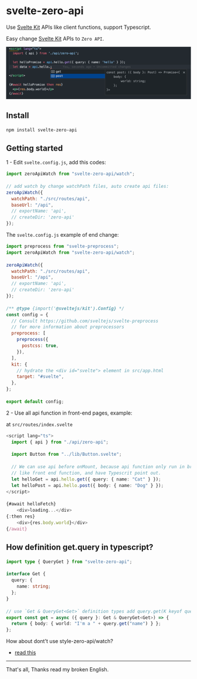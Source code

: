 # svelte-zero-api

Use [Svelte Kit](https://kit.svelte.dev/) APIs like client functions, support Typescript.

Easy change [Svelte Kit](https://kit.svelte.dev/) APIs to `Zero API`.

![](./zero-api.png)

## Install

```bash
npm install svelte-zero-api
```

## Getting started

1 - Edit `svelte.config.js`, add this codes:

```js
import zeroApiWatch from "svelte-zero-api/watch";

// add watch by change watchPath files, auto create api files:
zeroApiWatch({
  watchPath: "./src/routes/api",
  baseUrl: "/api",
  // exportName: 'api',
  // createDir: 'zero-api'
});
```

The `svelte.config.js` example of end change:

```js
import preprocess from "svelte-preprocess";
import zeroApiWatch from "svelte-zero-api/watch";

zeroApiWatch({
  watchPath: "./src/routes/api",
  baseUrl: "/api",
  // exportName: 'api',
  // createDir: 'zero-api'
});

/** @type {import('@sveltejs/kit').Config} */
const config = {
  // Consult https://github.com/sveltejs/svelte-preprocess
  // for more information about preprocessors
  preprocess: [
    preprocess({
      postcss: true,
    }),
  ],
  kit: {
    // hydrate the <div id="svelte"> element in src/app.html
    target: "#svelte",
  },
};

export default config;
```

2 - Use all api function in front-end pages, example:

at `src/routes/index.svelte`

```ts
<script lang="ts">
  import { api } from "./api/zero-api";

  import Button from "../lib/Button.svelte";

  // We can use api before onMount, because api function only run in browser.
  // like front end function, and have Typescrit point out.
  let helloGet = api.hello.get({ query: { name: "Cat" } });
  let helloPost = api.hello.post({ body: { name: "Dog" } });
</script>

{#await helloFetch}
	<div>loading...</div>
{:then res}
	<div>{res.body.world}</div>
{/await}

```

## How definition get.query in typescript?

```ts
import type { QueryGet } from "svelte-zero-api";

interface Get {
  query: {
    name: string;
  };
}

// use `Get & QueryGet<Get>` definition types add query.get(K keyof query);
export const get = async ({ query }: Get & QueryGet<Get>) => {
  return { body: { world: "I'm a " + query.get("name") } };
};
```

How about dont't use style-zero-api/watch?

- [read this](./README-not-watch.md)

---

That's all, Thanks read my broken English.
